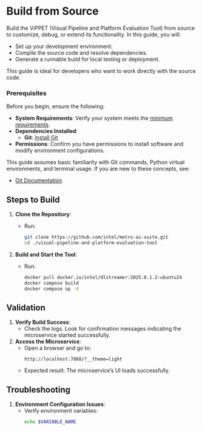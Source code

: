 
# Build from Source

Build the ViPPET (Visual Pipeline and Platform Evaluation Tool) from source to customize, debug, or extend its functionality. In this guide, you will:
- Set up your development environment.
- Compile the source code and resolve dependencies.
- Generate a runnable build for local testing or deployment.

This guide is ideal for developers who want to work directly with the source code.

### Prerequisites

Before you begin, ensure the following:
- **System Requirements**: Verify your system meets the [minimum requirements](./system-requirements.md).
- **Dependencies Installed**:
    - **Git**: [Install Git](https://git-scm.com/book/en/v2/Getting-Started-Installing-Git)
- **Permissions**: Confirm you have permissions to install software and modify environment configurations.

This guide assumes basic familiarity with Git commands, Python virtual environments, and terminal usage. If you are new to these concepts, see:
- [Git Documentation](https://git-scm.com/doc)


## Steps to Build

1. **Clone the Repository**:
   - Run:
     ```bash
     git clone https://github.com/intel/metro-ai-suite.git
     cd ./visual-pipeline-and-platform-evaluation-tool
     ```

2. **Build and Start the Tool**:
   - Run:
     ```bash
     docker pull docker.io/intel/dlstreamer:2025.0.1.2-ubuntu24
     docker compose build
     docker compose up -d
     ```


## Validation

1. **Verify Build Success**:
   - Check the logs. Look for confirmation messages indicating the microservice started successfully.
2. **Access the Microservice**:
   - Open a browser and go to:
     ```
     http://localhost:7860/?__theme=light
     ```
   - Expected result: The microservice’s UI loads successfully.


## Troubleshooting

1. **Environment Configuration Issues**:
   - Verify environment variables:
     ```bash
     echo $VARIABLE_NAME
     ```